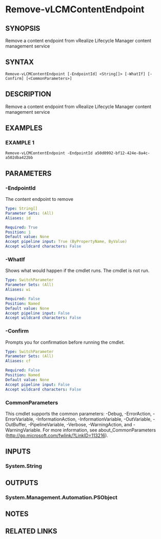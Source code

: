 # Remove-vLCMContentEndpoint

## SYNOPSIS
Remove a content endpoint from vRealize Lifecycle Manager content management service

## SYNTAX

```
Remove-vLCMContentEndpoint [-EndpointId] <String[]> [-WhatIf] [-Confirm] [<CommonParameters>]
```

## DESCRIPTION
Remove a content endpoint from vRealize Lifecycle Manager content management service

## EXAMPLES

### EXAMPLE 1
```
Remove-vLCMContentEndpoint -EndpointId a50d0992-bf12-424e-8a4c-a502dba422bb
```

## PARAMETERS

### -EndpointId
The content endpoint to remove

```yaml
Type: String[]
Parameter Sets: (All)
Aliases: id

Required: True
Position: 1
Default value: None
Accept pipeline input: True (ByPropertyName, ByValue)
Accept wildcard characters: False
```

### -WhatIf
Shows what would happen if the cmdlet runs.
The cmdlet is not run.

```yaml
Type: SwitchParameter
Parameter Sets: (All)
Aliases: wi

Required: False
Position: Named
Default value: None
Accept pipeline input: False
Accept wildcard characters: False
```

### -Confirm
Prompts you for confirmation before running the cmdlet.

```yaml
Type: SwitchParameter
Parameter Sets: (All)
Aliases: cf

Required: False
Position: Named
Default value: None
Accept pipeline input: False
Accept wildcard characters: False
```

### CommonParameters
This cmdlet supports the common parameters: -Debug, -ErrorAction, -ErrorVariable, -InformationAction, -InformationVariable, -OutVariable, -OutBuffer, -PipelineVariable, -Verbose, -WarningAction, and -WarningVariable.
For more information, see about_CommonParameters (http://go.microsoft.com/fwlink/?LinkID=113216).

## INPUTS

### System.String
## OUTPUTS

### System.Management.Automation.PSObject
## NOTES

## RELATED LINKS
